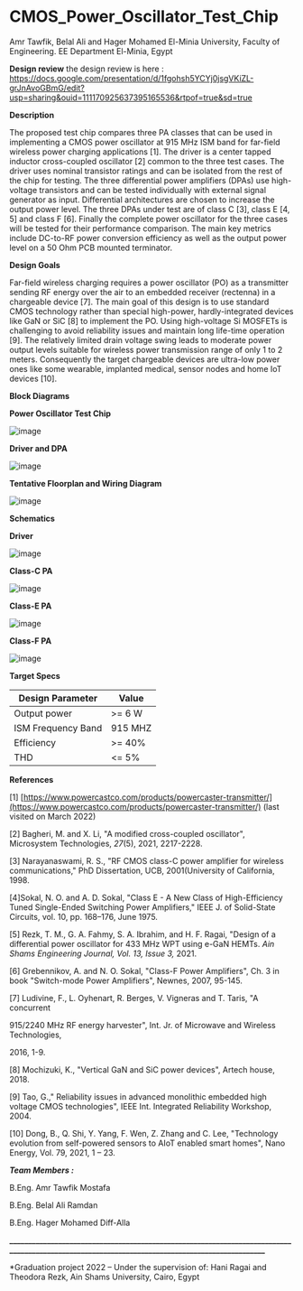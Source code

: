 # CMOS_Power_Oscillator_Test_Chip

Amr Tawfik, Belal Ali and Hager Mohamed
El-Minia University, Faculty of Engineering. EE Department
El-Minia, Egypt

**Design review**
the design review is here : https://docs.google.com/presentation/d/1fgohsh5YCYj0jsgVKiZL-grJnAvoGBmG/edit?usp=sharing&ouid=111170925637395165536&rtpof=true&sd=true

**Description**

The proposed test chip compares three PA classes that can be used in implementing a CMOS power oscillator at 915 MHz ISM band for far-field wireless power charging applications [1]. The driver is a center tapped inductor cross-coupled oscillator [2] common to the three test cases. The driver uses nominal transistor ratings and can be isolated from the rest of the chip for testing. The three differential power amplifiers (DPAs) use high-voltage transistors and can be tested individually with external signal generator as input. Differential architectures are chosen to increase the output power level. The three DPAs under test are of class C [3], class E [4, 5] and class F [6]. Finally the complete power oscillator for the three cases will be tested for their performance comparison. The main key metrics include DC-to-RF power conversion efficiency as well as the output power level on a 50 Ohm PCB mounted terminator.

**Design Goals**

Far-field wireless charging requires a power oscillator (PO) as a transmitter sending RF energy over the air to an embedded receiver (rectenna) in a chargeable device [7]. The main goal of this design is to use standard CMOS technology rather than special high-power, hardly-integrated devices like GaN or SiC [8] to implement the PO. Using high-voltage Si MOSFETs is challenging to avoid reliability issues and maintain long life-time operation [9]. The relatively limited drain voltage swing leads to moderate power output levels suitable for wireless power transmission range of only 1 to 2 meters. Consequently the target chargeable devices are ultra-low power ones like some wearable, implanted medical, sensor nodes and home IoT devices [10].

**Block Diagrams**

**Power Oscillator Test Chip**

![image](https://user-images.githubusercontent.com/102924726/165120442-8f6abe10-d708-482e-86d1-345525e285df.png)

**Driver and DPA**

![image](https://user-images.githubusercontent.com/102924726/165120556-6ff02a4c-454d-40f5-8583-d7aa11943886.png)

**Tentative Floorplan and Wiring Diagram**

![image](https://user-images.githubusercontent.com/102924726/165120859-af077f53-6029-413b-a1fd-a0fdf6373870.png)

**Schematics**

**Driver**

![image](https://user-images.githubusercontent.com/102924726/165120919-e4920358-a9c2-4734-8a05-30a569c9f612.png)

**Class-C PA**

![image](https://user-images.githubusercontent.com/102924726/165121326-6f759a45-7234-462b-b301-c14aa5b073bf.png)

**Class-E PA**

![image](https://user-images.githubusercontent.com/102924726/165121087-bb2525bf-67bb-406e-aca6-2b54b20aa348.png)

**Class-F PA**

![image](https://user-images.githubusercontent.com/102924726/165121125-0a2fa173-6114-4d6d-847c-45ef340ae3c8.png)

**Target Specs**

| Design Parameter | Value |
| --- | --- |
| Output power | >= 6 W |
| ISM Frequency Band | 915 MHZ |
| Efficiency | >= 40% |
| THD | <= 5% |


**References**

[1] [https://www.powercastco.com/products/powercaster-transmitter/](https://www.powercastco.com/products/powercaster-transmitter/) (last visited on March 2022)

[2] Bagheri, M. and X. Li, &quot;A modified cross-coupled oscillator&quot;, Microsystem Technologies, _27_(5), 2021, 2217-2228.‏

[3] Narayanaswami, R. S., &quot;RF CMOS class-C power amplifier for wireless communications,&quot; PhD Dissertation, UCB, 2001(University of California, 1998.

[4]Sokal, N. O. and A. D. Sokal, &quot;Class E - A New Class of High-Efficiency Tuned Single-Ended Switching Power Amplifiers,&quot; IEEE J. of Solid-State Circuits, vol. 10, pp. 168–176, June 1975.

[5] Rezk, T. M., G. A. Fahmy, S. A. Ibrahim, and H. F. Ragai, &quot;Design of a differential power oscillator for 433 MHz WPT using e-GaN HEMTs. _Ain Shams Engineering Journal, Vol. 13, Issue 3,_ 2021.

[6] Grebennikov, A. and N. O. Sokal, &quot;Class-F Power Amplifiers&quot;, Ch. 3 in book &quot;Switch-mode Power Amplifiers&quot;, Newnes, 2007, 95-145.

[7] Ludivine, F., L. Oyhenart, R. Berges, V. Vigneras and T. Taris, &quot;A concurrent

915/2240 MHz RF energy harvester&quot;, Int. Jr. of Microwave and Wireless Technologies,

2016, 1-9.

[8] Mochizuki, K., &quot;Vertical GaN and SiC power devices&quot;, Artech house, 2018.

[9] Tao, G.,&quot; Reliability issues in advanced monolithic embedded high voltage CMOS technologies&quot;, IEEE Int. Integrated Reliability Workshop, 2004.

[10] Dong, B., Q. Shi, Y. Yang, F. Wen, Z. Zhang and C. Lee, &quot;Technology evolution from self-powered sensors to AIoT enabled smart homes&quot;, Nano Energy, Vol. 79, 2021, 1 – 23.

***Team Members :***

B.Eng. Amr Tawfik Mostafa

B.Eng. Belal Ali Ramdan

B.Eng. Hager Mohamed Diff-Alla


**\_\_\_\_\_\_\_\_\_\_\_\_\_\_\_\_\_\_\_\_\_\_\_\_\_\_\_\_\_\_\_\_\_\_\_\_\_\_\_\_\_\_\_\_\_\_\_\_\_\_\_\_\_\_\_\_\_\_\_\_\_\_\_\_\_\_\_\_\_\_\_\_\_\_\_\_\_\_\_\_\_\_\_\_\_\_\_\_\_\_\_\_\_\_\_\_\_\_\_\_\_\_\_\_\_\_\_\_\_\_\_\_\_\_\_\_\_\_\_\_\_\_\_\_\_\_\_\_\_\_\_\_\_\_\_\_\_\_\_\_\_\_\_**

\*Graduation project 2022 – Under the supervision of: Hani Ragai and Theodora Rezk, Ain Shams University, Cairo, Egypt


